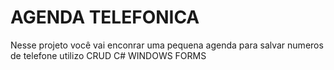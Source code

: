 # AGENDA TELEFONICA

Nesse projeto você vai enconrar uma pequena agenda para salvar numeros de telefone
utilizo CRUD
C#
WINDOWS FORMS
